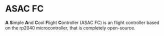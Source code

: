# ASAC FC

**A** **S**imple **A**nd **C**ool **F**light **C**ontroller (ASAC FC) is an flight controller based on the rp2040 microcontroller, that is completely open-source.